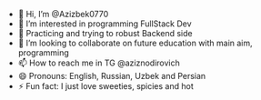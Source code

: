- 👋 Hi, I’m @Azizbek0770
- 👀 I’m interested in programming FullStack Dev
- 🌱 Practicing and trying to robust Backend side
- 💞️ I’m looking to collaborate on future education with main aim, programming
- 📫 How to reach me in TG @aziznodirovich
- 😄 Pronouns: English, Russian, Uzbek and Persian
- ⚡ Fun fact: I just love sweeties, spicies and hot

<!---
Azizbek0770/Azizbek0770 is a ✨ special ✨ repository because its `README.md` (this file) appears on your GitHub profile.
You can click the Preview link to take a look at your changes.
--->
